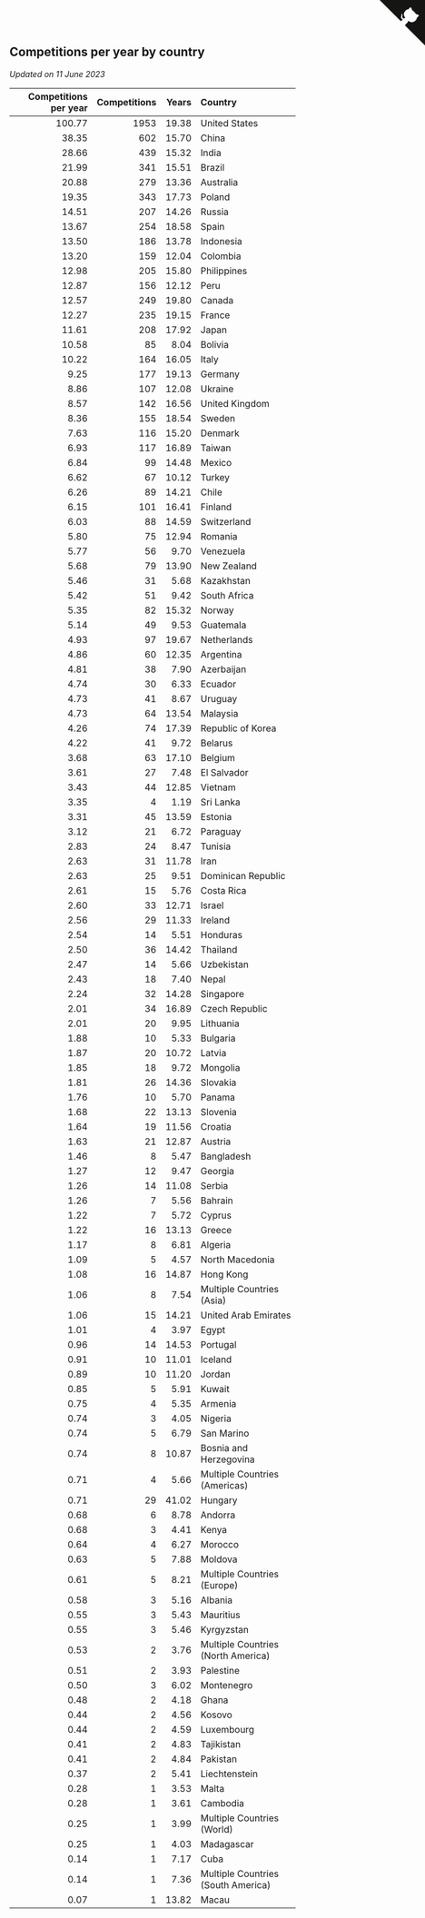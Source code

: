 ## Competitions per year by country

*Updated on 11 June 2023*

| Competitions per year | Competitions | Years | Country |
| ---: | ---: | ---: | :--- |
| 100.77 | 1953 | 19.38 | United States |
| 38.35 | 602 | 15.70 | China |
| 28.66 | 439 | 15.32 | India |
| 21.99 | 341 | 15.51 | Brazil |
| 20.88 | 279 | 13.36 | Australia |
| 19.35 | 343 | 17.73 | Poland |
| 14.51 | 207 | 14.26 | Russia |
| 13.67 | 254 | 18.58 | Spain |
| 13.50 | 186 | 13.78 | Indonesia |
| 13.20 | 159 | 12.04 | Colombia |
| 12.98 | 205 | 15.80 | Philippines |
| 12.87 | 156 | 12.12 | Peru |
| 12.57 | 249 | 19.80 | Canada |
| 12.27 | 235 | 19.15 | France |
| 11.61 | 208 | 17.92 | Japan |
| 10.58 | 85 | 8.04 | Bolivia |
| 10.22 | 164 | 16.05 | Italy |
| 9.25 | 177 | 19.13 | Germany |
| 8.86 | 107 | 12.08 | Ukraine |
| 8.57 | 142 | 16.56 | United Kingdom |
| 8.36 | 155 | 18.54 | Sweden |
| 7.63 | 116 | 15.20 | Denmark |
| 6.93 | 117 | 16.89 | Taiwan |
| 6.84 | 99 | 14.48 | Mexico |
| 6.62 | 67 | 10.12 | Turkey |
| 6.26 | 89 | 14.21 | Chile |
| 6.15 | 101 | 16.41 | Finland |
| 6.03 | 88 | 14.59 | Switzerland |
| 5.80 | 75 | 12.94 | Romania |
| 5.77 | 56 | 9.70 | Venezuela |
| 5.68 | 79 | 13.90 | New Zealand |
| 5.46 | 31 | 5.68 | Kazakhstan |
| 5.42 | 51 | 9.42 | South Africa |
| 5.35 | 82 | 15.32 | Norway |
| 5.14 | 49 | 9.53 | Guatemala |
| 4.93 | 97 | 19.67 | Netherlands |
| 4.86 | 60 | 12.35 | Argentina |
| 4.81 | 38 | 7.90 | Azerbaijan |
| 4.74 | 30 | 6.33 | Ecuador |
| 4.73 | 41 | 8.67 | Uruguay |
| 4.73 | 64 | 13.54 | Malaysia |
| 4.26 | 74 | 17.39 | Republic of Korea |
| 4.22 | 41 | 9.72 | Belarus |
| 3.68 | 63 | 17.10 | Belgium |
| 3.61 | 27 | 7.48 | El Salvador |
| 3.43 | 44 | 12.85 | Vietnam |
| 3.35 | 4 | 1.19 | Sri Lanka |
| 3.31 | 45 | 13.59 | Estonia |
| 3.12 | 21 | 6.72 | Paraguay |
| 2.83 | 24 | 8.47 | Tunisia |
| 2.63 | 31 | 11.78 | Iran |
| 2.63 | 25 | 9.51 | Dominican Republic |
| 2.61 | 15 | 5.76 | Costa Rica |
| 2.60 | 33 | 12.71 | Israel |
| 2.56 | 29 | 11.33 | Ireland |
| 2.54 | 14 | 5.51 | Honduras |
| 2.50 | 36 | 14.42 | Thailand |
| 2.47 | 14 | 5.66 | Uzbekistan |
| 2.43 | 18 | 7.40 | Nepal |
| 2.24 | 32 | 14.28 | Singapore |
| 2.01 | 34 | 16.89 | Czech Republic |
| 2.01 | 20 | 9.95 | Lithuania |
| 1.88 | 10 | 5.33 | Bulgaria |
| 1.87 | 20 | 10.72 | Latvia |
| 1.85 | 18 | 9.72 | Mongolia |
| 1.81 | 26 | 14.36 | Slovakia |
| 1.76 | 10 | 5.70 | Panama |
| 1.68 | 22 | 13.13 | Slovenia |
| 1.64 | 19 | 11.56 | Croatia |
| 1.63 | 21 | 12.87 | Austria |
| 1.46 | 8 | 5.47 | Bangladesh |
| 1.27 | 12 | 9.47 | Georgia |
| 1.26 | 14 | 11.08 | Serbia |
| 1.26 | 7 | 5.56 | Bahrain |
| 1.22 | 7 | 5.72 | Cyprus |
| 1.22 | 16 | 13.13 | Greece |
| 1.17 | 8 | 6.81 | Algeria |
| 1.09 | 5 | 4.57 | North Macedonia |
| 1.08 | 16 | 14.87 | Hong Kong |
| 1.06 | 8 | 7.54 | Multiple Countries (Asia) |
| 1.06 | 15 | 14.21 | United Arab Emirates |
| 1.01 | 4 | 3.97 | Egypt |
| 0.96 | 14 | 14.53 | Portugal |
| 0.91 | 10 | 11.01 | Iceland |
| 0.89 | 10 | 11.20 | Jordan |
| 0.85 | 5 | 5.91 | Kuwait |
| 0.75 | 4 | 5.35 | Armenia |
| 0.74 | 3 | 4.05 | Nigeria |
| 0.74 | 5 | 6.79 | San Marino |
| 0.74 | 8 | 10.87 | Bosnia and Herzegovina |
| 0.71 | 4 | 5.66 | Multiple Countries (Americas) |
| 0.71 | 29 | 41.02 | Hungary |
| 0.68 | 6 | 8.78 | Andorra |
| 0.68 | 3 | 4.41 | Kenya |
| 0.64 | 4 | 6.27 | Morocco |
| 0.63 | 5 | 7.88 | Moldova |
| 0.61 | 5 | 8.21 | Multiple Countries (Europe) |
| 0.58 | 3 | 5.16 | Albania |
| 0.55 | 3 | 5.43 | Mauritius |
| 0.55 | 3 | 5.46 | Kyrgyzstan |
| 0.53 | 2 | 3.76 | Multiple Countries (North America) |
| 0.51 | 2 | 3.93 | Palestine |
| 0.50 | 3 | 6.02 | Montenegro |
| 0.48 | 2 | 4.18 | Ghana |
| 0.44 | 2 | 4.56 | Kosovo |
| 0.44 | 2 | 4.59 | Luxembourg |
| 0.41 | 2 | 4.83 | Tajikistan |
| 0.41 | 2 | 4.84 | Pakistan |
| 0.37 | 2 | 5.41 | Liechtenstein |
| 0.28 | 1 | 3.53 | Malta |
| 0.28 | 1 | 3.61 | Cambodia |
| 0.25 | 1 | 3.99 | Multiple Countries (World) |
| 0.25 | 1 | 4.03 | Madagascar |
| 0.14 | 1 | 7.17 | Cuba |
| 0.14 | 1 | 7.36 | Multiple Countries (South America) |
| 0.07 | 1 | 13.82 | Macau |


<a href="https://github.com/jonatanklosko/wca_statistics" class="github-corner" aria-label="View source on Github"><svg width="80" height="80" viewBox="0 0 250 250" style="fill:#151513; color:#fff; position: absolute; top: 0; border: 0; right: 0;" aria-hidden="true"><path d="M0,0 L115,115 L130,115 L142,142 L250,250 L250,0 Z"></path><path d="M128.3,109.0 C113.8,99.7 119.0,89.6 119.0,89.6 C122.0,82.7 120.5,78.6 120.5,78.6 C119.2,72.0 123.4,76.3 123.4,76.3 C127.3,80.9 125.5,87.3 125.5,87.3 C122.9,97.6 130.6,101.9 134.4,103.2" fill="currentColor" style="transform-origin: 130px 106px;" class="octo-arm"></path><path d="M115.0,115.0 C114.9,115.1 118.7,116.5 119.8,115.4 L133.7,101.6 C136.9,99.2 139.9,98.4 142.2,98.6 C133.8,88.0 127.5,74.4 143.8,58.0 C148.5,53.4 154.0,51.2 159.7,51.0 C160.3,49.4 163.2,43.6 171.4,40.1 C171.4,40.1 176.1,42.5 178.8,56.2 C183.1,58.6 187.2,61.8 190.9,65.4 C194.5,69.0 197.7,73.2 200.1,77.6 C213.8,80.2 216.3,84.9 216.3,84.9 C212.7,93.1 206.9,96.0 205.4,96.6 C205.1,102.4 203.0,107.8 198.3,112.5 C181.9,128.9 168.3,122.5 157.7,114.1 C157.9,116.9 156.7,120.9 152.7,124.9 L141.0,136.5 C139.8,137.7 141.6,141.9 141.8,141.8 Z" fill="currentColor" class="octo-body"></path></svg></a><style>.github-corner:hover .octo-arm{animation:octocat-wave 560ms ease-in-out}@keyframes octocat-wave{0%,100%{transform:rotate(0)}20%,60%{transform:rotate(-25deg)}40%,80%{transform:rotate(10deg)}}@media (max-width:500px){.github-corner:hover .octo-arm{animation:none}.github-corner .octo-arm{animation:octocat-wave 560ms ease-in-out}}</style>
